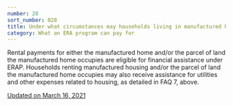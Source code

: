 ```yaml
---
number: 28
sort_number: 028
title: Under what circumstances may households living in manufactured housing (mobile homes) receive assistance?
category: What an ERA program can pay for
---
```


Rental payments for either the manufactured home and/or the parcel of land the manufactured home occupies are eligible for financial assistance under ERAP. Households renting manufactured housing and/or the parcel of land the manufactured home occupies may also receive assistance for utilities and other expenses related to housing, as detailed in FAQ 7, above.

<a href="{{ site.baseurl }}/implementation-guidance/changes/" class="era-guidance__datestamp">Updated on March 16, 2021</a>